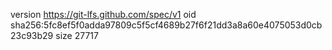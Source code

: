 version https://git-lfs.github.com/spec/v1
oid sha256:5fc8ef5f0adda97809c5f5cf4689b27f6f21dd3a8a60e4075053d0cb23c93b29
size 27717
